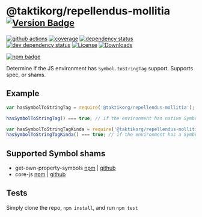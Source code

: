 # @taktikorg/repellendus-mollitia <sup>[![Version Badge][2]][1]</sup>

[![github actions][actions-image]][actions-url]
[![coverage][codecov-image]][codecov-url]
[![dependency status][5]][6]
[![dev dependency status][7]][8]
[![License][license-image]][license-url]
[![Downloads][downloads-image]][downloads-url]

[![npm badge][11]][1]

Determine if the JS environment has `Symbol.toStringTag` support. Supports spec, or shams.

## Example

```js
var hasSymbolToStringTag = require('@taktikorg/repellendus-mollitia');

hasSymbolToStringTag() === true; // if the environment has native Symbol.toStringTag support. Not polyfillable, not forgeable.

var hasSymbolToStringTagKinda = require('@taktikorg/repellendus-mollitia/shams');
hasSymbolToStringTagKinda() === true; // if the environment has a Symbol.toStringTag sham that mostly follows the spec.
```

## Supported Symbol shams
 - get-own-property-symbols [npm](https://www.npmjs.com/package/get-own-property-symbols) | [github](https://github.com/WebReflection/get-own-property-symbols)
 - core-js [npm](https://www.npmjs.com/package/core-js) | [github](https://github.com/zloirock/core-js)

## Tests
Simply clone the repo, `npm install`, and run `npm test`

[1]: https://npmjs.org/package/@taktikorg/repellendus-mollitia
[2]: https://versionbadg.es/inspect-js/@taktikorg/repellendus-mollitia.svg
[5]: https://david-dm.org/inspect-js/@taktikorg/repellendus-mollitia.svg
[6]: https://david-dm.org/inspect-js/@taktikorg/repellendus-mollitia
[7]: https://david-dm.org/inspect-js/@taktikorg/repellendus-mollitia/dev-status.svg
[8]: https://david-dm.org/inspect-js/@taktikorg/repellendus-mollitia#info=devDependencies
[11]: https://nodei.co/npm/@taktikorg/repellendus-mollitia.png?downloads=true&stars=true
[license-image]: https://img.shields.io/npm/l/@taktikorg/repellendus-mollitia.svg
[license-url]: LICENSE
[downloads-image]: https://img.shields.io/npm/dm/@taktikorg/repellendus-mollitia.svg
[downloads-url]: https://npm-stat.com/charts.html?package=@taktikorg/repellendus-mollitia
[codecov-image]: https://codecov.io/gh/inspect-js/@taktikorg/repellendus-mollitia/branch/main/graphs/badge.svg
[codecov-url]: https://app.codecov.io/gh/inspect-js/@taktikorg/repellendus-mollitia/
[actions-image]: https://img.shields.io/endpoint?url=https://github-actions-badge-u3jn4tfpocch.runkit.sh/inspect-js/@taktikorg/repellendus-mollitia
[actions-url]: https://github.com/taktikorg/repellendus-mollitia/actions
